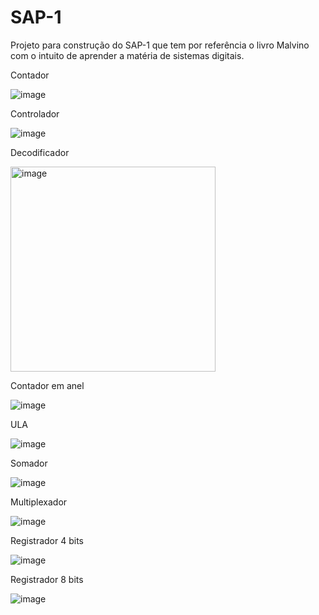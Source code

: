 # SAP-1
Projeto para construção do SAP-1 que tem por referência o livro Malvino com o intuito de aprender a matéria de sistemas digitais.

Contador 

![image](https://github.com/user-attachments/assets/c10323f0-5004-44da-aa6a-64beb5df30a6)


Controlador

![image](https://github.com/user-attachments/assets/1f5708b2-1efd-4ed6-a9b9-744c19c98851)

Decodificador

<img width="328" alt="image" src="https://github.com/user-attachments/assets/8746720b-0a05-43b0-a0cb-367893925b3b" />

Contador em anel

![image](https://github.com/user-attachments/assets/dfe4d6aa-9461-4a93-b306-24ed6d38935f)

ULA

![image](https://github.com/user-attachments/assets/b0e9a2d7-db79-4678-b065-7b9f5d4549f4)

Somador

![image](https://github.com/user-attachments/assets/003eb72c-c59d-40cb-830e-630150c02f37)

Multiplexador

![image](https://github.com/user-attachments/assets/7f6cb2b9-c02b-417f-99cf-0d0ff147b98d)

Registrador 4 bits

![image](https://github.com/user-attachments/assets/aa56d599-329f-4cf5-934f-f3b18e753b91)

Registrador 8 bits

![image](https://github.com/user-attachments/assets/a82c52e3-9e3d-4d65-93a6-2626f7c467c3)








